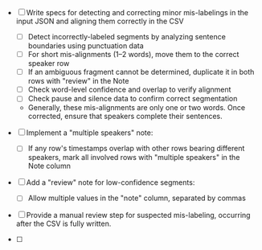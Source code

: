 
- [ ] Write specs for detecting and correcting minor mis-labelings in the input JSON and aligning them correctly in the CSV
  - [ ] Detect incorrectly-labeled segments by analyzing sentence boundaries using punctuation data
  - [ ] For short mis-alignments (1–2 words), move them to the correct speaker row
  - [ ] If an ambiguous fragment cannot be determined, duplicate it in both rows with "review" in the Note
  - [ ] Check word-level confidence and overlap to verify alignment
  - [ ] Check pause and silence data to confirm correct segmentation
  - Generally, these mis-alignments are only one or two words. Once corrected, ensure that speakers complete their sentences.

- [ ] Implement a "multiple speakers" note:
  - [ ] If any row's timestamps overlap with other rows bearing different speakers, mark all involved rows with "multiple speakers" in the Note column

- [ ] Add a "review" note for low-confidence segments:
  - [ ] Allow multiple values in the "note" column, separated by commas

- [ ] Provide a manual review step for suspected mis-labeling, occurring after the CSV is fully written.

- [ ] 
